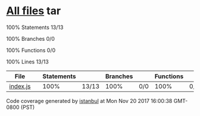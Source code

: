 [All files](../index.html) tar
==============================

<span class="strong">100% </span> <span class="quiet">Statements</span> <span class="fraction">13/13</span>

<span class="strong">100% </span> <span class="quiet">Branches</span> <span class="fraction">0/0</span>

<span class="strong">100% </span> <span class="quiet">Functions</span> <span class="fraction">0/0</span>

<span class="strong">100% </span> <span class="quiet">Lines</span> <span class="fraction">13/13</span>

<table style="width:100%;"><colgroup><col style="width: 10%" /><col style="width: 10%" /><col style="width: 10%" /><col style="width: 10%" /><col style="width: 10%" /><col style="width: 10%" /><col style="width: 10%" /><col style="width: 10%" /><col style="width: 10%" /><col style="width: 10%" /></colgroup><thead><tr class="header"><th>File</th><th></th><th>Statements</th><th></th><th>Branches</th><th></th><th>Functions</th><th></th><th>Lines</th><th></th></tr></thead><tbody><tr class="odd"><td><a href="index.js.html">index.js</a></td><td><div class="chart"><div class="cover-fill cover-full" style="width: 100%;"></div><div class="cover-empty" style="width:0%;"></div></div></td><td>100%</td><td>13/13</td><td>100%</td><td>0/0</td><td>100%</td><td>0/0</td><td>100%</td><td>13/13</td></tr></tbody></table>

Code coverage generated by [istanbul](https://istanbul.js.org/) at Mon Nov 20 2017 16:00:38 GMT-0800 (PST)

